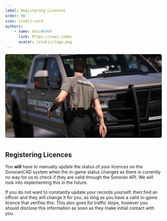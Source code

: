 ```yaml
---
label: Registering Licenses
order: 98
icon: credit-card
authors:
    - name: Voxi#6969
      link: https://voxi.codes
      avatar: /static/logo.png
---
```

![](/static/images/sawra-1.png)

#

## Registering Licences

You **will** have to manually update the status of your licences on the SonoranCAD system when the in-game status changes as there is currently no way for us to check if they are valid through the Sonoran API. We will look into implementing this in the future.

If you do not want to constantly update your records yourself, then find an officer and they will change it for you, as long as you have a valid in-game licence that verifies this. This also goes for traffic stops, however you should disclose this information as soon as they make initial contact with you.